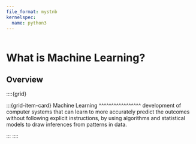 ```yaml
---
file_format: mystnb
kernelspec:
  name: python3
---
```


```{title} What are Machine Learning?
```

# What is Machine Learning?


## Overview

::::{grid}

:::{grid-item-card} 
Machine Learning
^^^^^^^^^^^^^^^^^
development of computer systems that can learn to more accurately predict the outcomes without
following explicit instructions, by using algorithms and statistical models to draw inferences from patterns in data.

:::
::::

